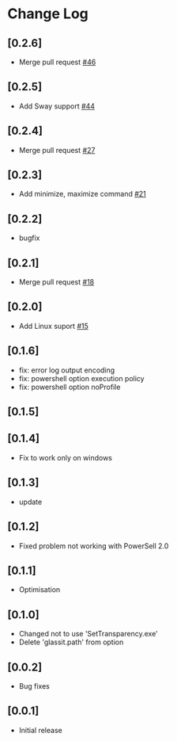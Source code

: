 # Change Log

## [0.2.6]
- Merge pull request [#46](https://github.com/hikarin522/GlassIt-VSC/issues/46)

## [0.2.5]
- Add Sway support [#44](https://github.com/hikarin522/GlassIt-VSC/issues/44)

## [0.2.4]
- Merge pull request [#27](https://github.com/hikarin522/GlassIt-VSC/issues/27)

## [0.2.3]
- Add minimize, maximize command [#21](https://github.com/hikarin522/GlassIt-VSC/issues/21)

## [0.2.2]
- bugfix

## [0.2.1]
- Merge pull request [#18](https://github.com/hikarin522/GlassIt-VSC/issues/18)

## [0.2.0]
- Add Linux suport [#15](https://github.com/hikarin522/GlassIt-VSC/issues/15)

## [0.1.6]
- fix: error log output encoding
- fix: powershell option execution policy
- fix: powershell option noProfile

## [0.1.5]

## [0.1.4]
- Fix to work only on windows

## [0.1.3]
- update

## [0.1.2]
- Fixed problem not working with PowerSell 2.0

## [0.1.1]
- Optimisation

## [0.1.0]
- Changed not to use 'SetTransparency.exe'
- Delete 'glassit.path' from option

## [0.0.2]
- Bug fixes

## [0.0.1]
- Initial release

